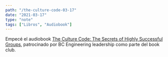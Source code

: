 ```yaml
---
path: "/the-culture-code-03-17"
date: "2021-03-17"
type: "note"
tags: ["Libros", "Audiobook"]
---
```


Empecé el audiobook [The Culture Code: The Secrets of Highly Successful Groups](https://www.amazon.com/gp/product/B077B1WF85/ref=ppx_yo_dt_b_d_asin_title_o00aud_?ie=UTF8&psc=1), patrocinado por BC Engineering leadership como parte del book club.
